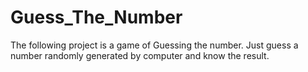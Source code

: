 # Guess_The_Number
The following project is a game of Guessing the number. Just guess a number randomly generated by computer and know the result.
